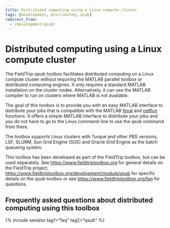 ```yaml
---
title: Distributed computing using a Linux compute cluster
tags: [development, distributed, qsub]
redirect_from:
  - /development/qsub/
---
```


# Distributed computing using a Linux compute cluster

The FieldTrip-qsub toolbox facilitates distributed computing on a Linux compute cluster without requiring the MATLAB parallel toolbox or distributed computing engines. It only requires a standard MATLAB installation on the cluster nodes. Alternatively, it can use the MATLAB compiler to run on clusters where MATLAB is not available.

The goal of this toolbox is to provide you with an easy MATLAB interface to distribute your jobs that is compatible with the MATLAB [feval](https://www.mathworks.com/help/matlab/ref/feval.html) and [cellfun](https://www.mathworks.com/help/matlab/ref/cellfun.htm) functions. It offers a simple MATLAB interface to distribute your jobs and you do not have to go to the Linux command-line to use the qsub command from there.

The toolbox supports Linux clusters with Torque and other PBS versions, LSF, SLURM, Sun Grid Engine (SGE) and Oracle Grid Engine as the batch queueing system.

This toolbox has been developed as part of the FieldTrip toolbox, but can be used separately. See <https://www.fieldtriptoolbox.org> for general details on the FieldTrip project, <https://www.fieldtriptoolbox.org/development/module/qsub> for specific details on the qsub toolbox or see <https://www.fieldtriptoolbox.org/faq> for questions.

## Frequently asked questions about distributed computing using this toolbox

{% include seealso tag1="faq" tag2="qsub" %}
